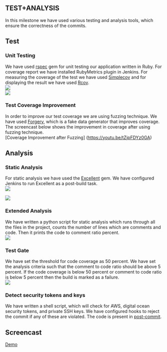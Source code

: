 ## TEST+ANALYSIS

In this milestone we have used various testing and analysis tools, which ensure the correctness of the commits.

## Test

### Unit Testing
We have used [rspec](http://rspec.info) gem for unit testing our application written in Ruby. For coverage report we have installed RubyMetrics plugin in Jenkins. For measuring the coverage of the test we have used [Simplecov](https://rubygems.org/gems/simplecov/versions/0.10.0) and for displaying the result we have used [Rcov](https://rubygems.org/gems/rcov/versions/1.0.0).  
![](https://github.com/gsrajadh/Devops-Project/blob/master/test%2Banalysis/screenshots/Test.png)  
![](https://github.com/gsrajadh/Devops-Project/blob/master/test%2Banalysis/screenshots/CoverageReport.png)

### Test Coverage Improvement
In order to improve our test coverage we are using fuzzing technique. We have used  [Forgery](https://github.com/sevenwire/forgery), which is a fake data generator that improves coverage.
The screencast below shows the improvement in coverage after using fuzzing technique.  
[Coverage Improvement after Fuzzing] (https://youtu.be/tZjpFDYz0GA)


## Analysis

### Static Analysis
For static analysis we have used the [Excellent](https://rubygems.org/gems/excellent) gem. We have configured Jenkins to run Excellent as a post-build task.  
![](https://github.com/gsrajadh/Devops-Project/blob/master/test%2Banalysis/screenshots/Excellent-1.png)  


![](https://github.com/gsrajadh/Devops-Project/blob/master/test%2Banalysis/screenshots/Excellent-2.png)


### Extended Analysis
We have written a python script for static analysis which runs through all the files in the project, counts the number of lines which are comments and code. Then it prints the code to comment ratio percent.  
![](https://github.com/gsrajadh/Devops-Project/blob/master/test%2Banalysis/screenshots/Extended%20analysis.png)

### Test Gate
We have set the threshold for code coverage as 50 percent. We have set the analysis criteria such that the comment to code ratio should be above 5 percent. If the code coverage is below 50 percent or comment to code ratio is below 5 percent then the build is marked as a failure.  
![](https://github.com/gsrajadh/Devops-Project/blob/master/test%2Banalysis/screenshots/Test%20and%20Analysis.png)

### Detect security tokens and keys
We have written a shell script, which will check for AWS, digital ocean security tokens, and private SSH keys. We have configured hooks to reject the commit if any of these are violated. The code is present in [post-commit](https://github.com/gsrajadh/Devops-Project/blob/master/test%2Banalysis/scripts/post-commit).

## Screencast
[Demo](https://www.youtube.com/watch?v=mFmWYFqNsr8)
